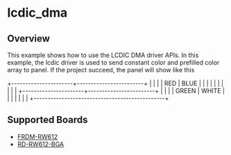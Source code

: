 # lcdic_dma

## Overview
This example shows how to use the LCDIC DMA driver APIs. In this example, the lcdic
driver is used to send constant color and prefilled color array to panel.
If the project succeed, the panel will show like this

 +----------------------+------------------------+
 |                      |                        |
 |     RED              |      BLUE              |
 |                      |                        |
 |                      |                        |
 |                      |                        |
 +----------------------+------------------------+
 |                      |                        |
 |     GREEN            |      WHITE             |
 |                      |                        |
 |                      |                        |
 +-----------------------------------------------+

## Supported Boards
- [FRDM-RW612](../../../_boards/frdmrw612/driver_examples/lcdic/dma/example_board_readme.md)
- [RD-RW612-BGA](../../../_boards/rdrw612bga/driver_examples/lcdic/dma/example_board_readme.md)

